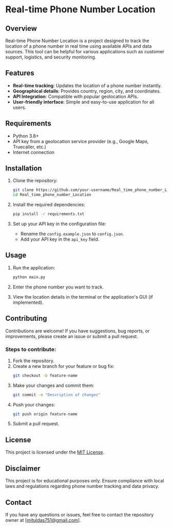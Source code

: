 # Real-time Phone Number Location

## Overview

Real-time Phone Number Location is a project designed to track the location of a phone number in real time using available APIs and data sources. This tool can be helpful for various applications such as customer support, logistics, and security monitoring.

## Features

- **Real-time tracking**: Updates the location of a phone number instantly.
- **Geographical details**: Provides country, region, city, and coordinates.
- **API Integration**: Compatible with popular geolocation APIs.
- **User-friendly interface**: Simple and easy-to-use application for all users.

## Requirements

- Python 3.8+
- API key from a geolocation service provider (e.g., Google Maps, Truecaller, etc.)
- Internet connection

## Installation

1. Clone the repository:
   ```bash
   git clone https://github.com/your-username/Real_time_phone_number_Location.git
   cd Real_time_phone_number_Location
   ```

2. Install the required dependencies:
   ```bash
   pip install -r requirements.txt
   ```

3. Set up your API key in the configuration file:
   - Rename the `config.example.json` to `config.json`.
   - Add your API key in the `api_key` field.

## Usage

1. Run the application:
   ```bash
   python main.py
   ```

2. Enter the phone number you want to track.

3. View the location details in the terminal or the application's GUI (if implemented).

## Contributing

Contributions are welcome! If you have suggestions, bug reports, or improvements, please create an issue or submit a pull request.

### Steps to contribute:

1. Fork the repository.
2. Create a new branch for your feature or bug fix:
   ```bash
   git checkout -b feature-name
   ```
3. Make your changes and commit them:
   ```bash
   git commit -m "Description of changes"
   ```
4. Push your changes:
   ```bash
   git push origin feature-name
   ```
5. Submit a pull request.

## License

This project is licensed under the [MIT License](LICENSE).

## Disclaimer

This project is for educational purposes only. Ensure compliance with local laws and regulations regarding phone number tracking and data privacy.

## Contact

If you have any questions or issues, feel free to contact the repository owner at [mituldas751@gmail.com].
